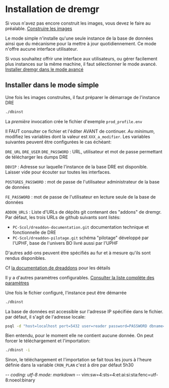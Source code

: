 # Installation de dremgr

Si vous n'avez pas encore construit les images, vous devez le faire au préalable.
[Construire les images](construire-images.md)

Le mode simple n'installe qu'une seule instance de la base de données ainsi que
du mécanisme pour la mettre à jour quotidiennement. Ce mode n'offre aucune
interface utilisateur.

Si vous souhaitez offrir une interface aux utilisateurs, ou gérer facilement
plus instances sur la même machine, il faut sélectionner le mode avancé.
[Installer dremgr dans le mode avancé](installation-avancee.md)

## Installer dans le mode simple

Une fois les images construites, il faut préparer le démarrage de l'instance DRE
~~~sh
./dbinst
~~~
La *première* invocation crée le fichier d'exemple `prod_profile.env`

Il FAUT consulter ce fichier et l'éditer AVANT de continuer. *Au minimum*,
modifiez les variables dont la valeur est `XXX_a_modifier`. Les variables
suivantes peuvent être configurées le cas échéant:

`DRE_URL`
`DRE_USER`
`DRE_PASSWORD`
: URL, utilisateur et mot de passe permettant de télécharger les dumps DRE

`DBVIP`
: Adresse sur laquelle l'instance de la base DRE est disponible. Laisser vide
  pour écouter sur toutes les interfaces.

`POSTGRES_PASSWORD`
: mot de passe de l'utilisateur administrateur de la base de données

`FE_PASSWORD`
: mot de passe de l'utilisateur en lecture seule de la base de données

`ADDON_URLS`
: Liste d'URLs de dépôts git contenant des "addons" de dremgr. Par défaut, les
  trois URLs de github suivants sont listés:
  * `PC-Scol/dreaddon-documentation.git`
    documentation technique et fonctionnelle de DRE
  * `PC-Scol/dreaddon-pilotage.git`
    schéma "pilotage" développé par l'UPHF, base de l'univers BO livré aussi par
    l'UPHF

  D'autres add-ons peuvent être spécifiés au fur et à mesure qu'ils sont rendus
  disponibles.

  Cf [la documentation de dreaddons](dreaddons.md) pour les détails

Il y a d'autres paramètres configurables.
[Consulter la liste complète des paramètres](parametres.md)

Une fois le fichier configuré, l'instance peut être démarrée
~~~sh
./dbinst
~~~

La base de données est accessible sur l'adresse IP spécifiée dans le
fichier. par défaut, il s'agit de l'adresse locale:
~~~sh
psql -d "host=localhost port=5432 user=reader password=PASSWORD dbname=dre"
~~~

Bien entendu, pour le moment elle ne contient aucune donnée. On peut forcer le
téléchargement et l'importation:
~~~sh
./dbinst -i
~~~
Sinon, le téléchargement et l'importation se fait tous les jours à l'heure
définie dans la variable `CRON_PLAN` c'est à dire par défaut 5h30

-*- coding: utf-8 mode: markdown -*- vim:sw=4:sts=4:et:ai:si:sta:fenc=utf-8:noeol:binary